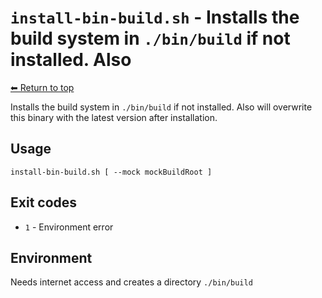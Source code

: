 
# `install-bin-build.sh` - Installs the build system in `./bin/build` if not installed. Also

[⬅ Return to top](index.md)

Installs the build system in `./bin/build` if not installed. Also
will overwrite this binary with the latest version after installation.

## Usage

    install-bin-build.sh [ --mock mockBuildRoot ]

## Exit codes

- `1` - Environment error

## Environment

Needs internet access and creates a directory `./bin/build`
